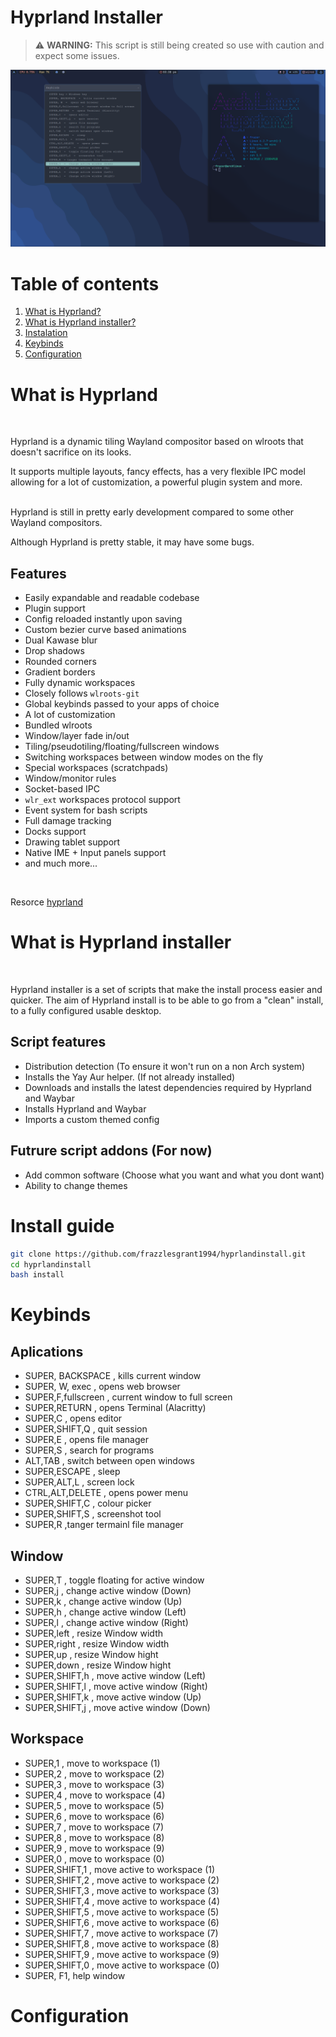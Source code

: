 # Hyprland Installer

 > :warning: **WARNING:** This script is still being created so use with caution and expect some issues. 

![Screenshot](https://github.com/frazzlesgrant1994/hyprlandinstall/blob/main/screenshots/Screenshot1.png)

# Table of contents
1. [What is Hyprland?](#about)
2. [What is Hyprland installer?](#aboutinstall)
3. [Instalation](#instalation)
4. [Keybinds](#keybinds)
5. [Configuration](#config)



# What is Hyprland <a name="about">

<br>

Hyprland is a dynamic tiling Wayland compositor based on wlroots that doesn't sacrifice on its looks.

It supports multiple layouts, fancy effects, has a very flexible IPC model allowing for a lot of customization, a powerful plugin system and more.
<br>
<br>

Hyprland is still in pretty early development compared to some other Wayland compositors.

Although Hyprland is pretty stable, it may have some bugs.

## Features

- Easily expandable and readable codebase
- Plugin support
- Config reloaded instantly upon saving
- Custom bezier curve based animations
- Dual Kawase blur
- Drop shadows
- Rounded corners
- Gradient borders
- Fully dynamic workspaces
- Closely follows `wlroots-git`
- Global keybinds passed to your apps of choice
- A lot of customization
- Bundled wlroots
- Window/layer fade in/out
- Tiling/pseudotiling/floating/fullscreen windows
- Switching workspaces between window modes on the fly
- Special workspaces (scratchpads)
- Window/monitor rules
- Socket-based IPC
- `wlr_ext` workspaces protocol support
- Event system for bash scripts
- Full damage tracking
- Docks support
- Drawing tablet support
- Native IME + Input panels support
- and much more...
<br>

Resorce [hyprland](https://github.com/hyprwm/Hyprland)


# What is Hyprland installer <a name="aboutinstall">
<br>

Hyprland installer is a set of scripts that make the install process easier and quicker. 
The aim of Hyprland install is to be able to go from a "clean" install, to a fully 
configured usable desktop.  

## Script features

- Distribution detection (To ensure it won't run on a non Arch system)
- Installs the Yay Aur helper. (If not already installed)
- Downloads and installs the latest dependencies required by Hyprland and Waybar
- Installs Hyprland and Waybar 
- Imports a custom themed config


## Futrure script addons (For now)

- Add common software (Choose what you want and what you dont want)
- Ability to change themes





# Install guide <a name="instalation">

```bash
git clone https://github.com/frazzlesgrant1994/hyprlandinstall.git
cd hyprlandinstall
bash install
```


# Keybinds <a name="keybinds">

## Aplications
- SUPER, BACKSPACE , kills current window
- SUPER, W, exec , opens web browser
- SUPER,F,fullscreen , current window to full screen
- SUPER,RETURN , opens Terminal (Alacritty)
- SUPER,C , opens editor   
- SUPER,SHIFT,Q , quit session
- SUPER,E , opens file manager
- SUPER,S , search for programs
- ALT,TAB , switch between open windows
- SUPER,ESCAPE , sleep
- SUPER,ALT,L , screen lock
- CTRL,ALT,DELETE , opens power menu
- SUPER,SHIFT,C , colour picker
- SUPER,SHIFT,S , screenshot tool
- SUPER,R ,tanger termainl file manager

## Window
- SUPER,T , toggle floating for active window
- SUPER,j , change active window (Down)
- SUPER,k , change active window (Up)
- SUPER,h , change active window (Left)
- SUPER,l , change active window (Right)
- SUPER,left , resize Window width
- SUPER,right , resize Window width
- SUPER,up , resize Window hight
- SUPER,down , resize Window hight
- SUPER,SHIFT,h , move active window (Left)
- SUPER,SHIFT,l , move active window (Right)
- SUPER,SHIFT,k , move active window (Up)
- SUPER,SHIFT,j , move active window (Down)

## Workspace
- SUPER,1 , move to workspace (1)
- SUPER,2 , move to workspace (2)
- SUPER,3 , move to workspace (3)
- SUPER,4 , move to workspace (4)
- SUPER,5 , move to workspace (5)
- SUPER,6 , move to workspace (6)
- SUPER,7 , move to workspace (7)
- SUPER,8 , move to workspace (8)
- SUPER,9 , move to workspace (9)
- SUPER,0 , move to workspace (0)
- SUPER,SHIFT,1 , move active to workspace (1)
- SUPER,SHIFT,2 , move active to workspace (2)
- SUPER,SHIFT,3 , move active to workspace (3)
- SUPER,SHIFT,4 , move active to workspace (4)
- SUPER,SHIFT,5 , move active to workspace (5)
- SUPER,SHIFT,6 , move active to workspace (6)
- SUPER,SHIFT,7 , move active to workspace (7)
- SUPER,SHIFT,8 , move active to workspace (8)
- SUPER,SHIFT,9 , move active to workspace (9)
- SUPER,SHIFT,0 , move active to workspace (0)
- SUPER, F1, help window


# Configuration <a name="config" >


